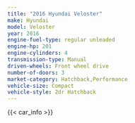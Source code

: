 ```yaml
---
title: "2016 Hyundai Veloster"
make: Hyundai
model: Veloster
year: 2016
engine-fuel-type: regular unleaded
engine-hp: 201
engine-cylinders: 4
transmission-type: Manual
driven-wheels: Front wheel drive
number-of-doors: 3
market-category: Hatchback,Performance
vehicle-size: Compact
vehicle-style: 2dr Hatchback
---
```


{{< car_info >}}
